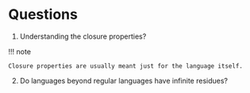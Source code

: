 # Questions

1. Understanding the closure properties?

!!! note

    Closure properties are usually meant just for the language itself.

2. Do languages beyond regular languages have infinite residues?
